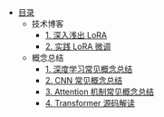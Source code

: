 * [目录](README.md)
    * 技术博客
        * [1. 深入浅出 LoRA](technology/LoRA.md)
        * [2. 实践 LoRA 微调](technology/基于Atom-7B-Chat实践Lora%20微调.md)
    * 概念总结
        * [1. 深度学习常见概念总结](summary/1.deep_learning.md)
        * [2. CNN 常见概念总结](summary/2.cnn.md)
        * [3. Attention 机制常见概念总结](summary/3.attention.md)
        * [4. Transformer 源码解读](summary/Transformer%20解读.md)
